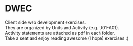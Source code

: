 # DWEC
Client side web development exercises.  
They are organized by Units and Activity (e.g. U01-A01).  
Activity statements are attached as pdf in each folder.  
Take a seat and enjoy reading awesome (I hope) exercises :) 

